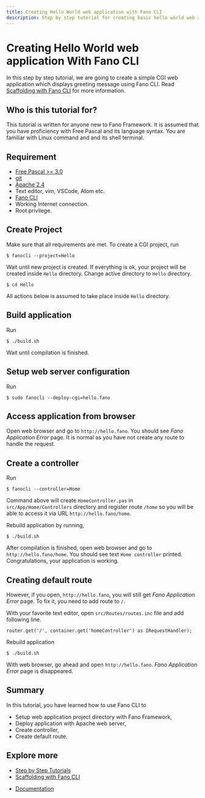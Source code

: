 ```yaml
---
title: Creating Hello World web application with Fano CLI
description: Step by step tutorial for creating basic hello world web application with Fano CLI
---
```


<h1 class="major">Creating Hello World web application With Fano CLI</h1>

In this step by step tutorial, we are going to create a simple CGI web application which displays greeting message using Fano CLI. Read [Scaffolding with Fano CLI](/scaffolding-with-fano-cli) for more information.

## Who is this tutorial for?

This tutorial is written for anyone new to Fano Framework. It is assumed that you have proficiency with Free Pascal and its language syntax. You are familiar with  Linux command and and its shell terminal.

## Requirement

- [Free Pascal >= 3.0](https://www.freepascal.org)
- [git](https://git-scm.com/)
- [Apache 2.4](https://httpd.apache.org/)
- Text editor, vim, VSCode, Atom etc.
- [Fano CLI](https://github.com/fanoframework/fano-cli)
- Working Internet connection.
- Root privilege.

## Create Project

Make sure that all requirements are met. To create a CGI project, run

```
$ fanocli --project=Hello
```

Wait until new project is created. If everything is ok, your project will be created inside `Hello` directory. Change active directory to `Hello` directory.

```
$ cd Hello
```

All actions below is assumed to take place inside `Hello` directory.

## Build application

Run

```
$ ./build.sh
```

Wait until compilation is finished.

## Setup web server configuration

Run

```
$ sudo fanocli --deploy-cgi=hello.fano
```

## Access application from browser

Open web browser and go to `http://hello.fano`. You should see *Fano Application Error* page. It is normal as you have not create any route to handle the request.

## Create a controller

Run

```
$ fanocli --controller=Home
```

Command above will create `HomeController.pas` in `src/App/Home/Controllers` directory and register route `/home` so you will be able to access it via URL `http://hello.fano/home`.

Rebuild application by running,

```
$ ./build.sh
```

After compilation is finished, open web browser and go to `http://hello.fano/home`. You should see text `Home controller` printed. Congratulations, your application is working.

## Creating default route

However, if you open, `http://hello.fano`, you will still get *Fano Application Error* page. To fix it, you need to add route to `/`.

With your favorite text editor, open `src/Routes/routes.inc` file and add following line.

```
router.get('/', container.get('homeController') as IRequestHandler);
```

Rebuild application

```
$ ./build.sh
```

With web browser, go ahead and open `http://hello.fano`. *Fano Application Error* page is disappeared.

## Summary

In this tutorial, you have learned how to use Fano CLI to

- Setup web application project directory with Fano Framework,
- Deploy application with Apache web server,
- Create controller,
- Create default route.

## Explore more

- [Step by Step Tutorials](/tutorials)
- [Scaffolding with Fano CLI](/scaffolding-with-fano-cli)

<ul class="actions">
    <li><a href="/documentation" class="button">Documentation</a></li>
</ul>
